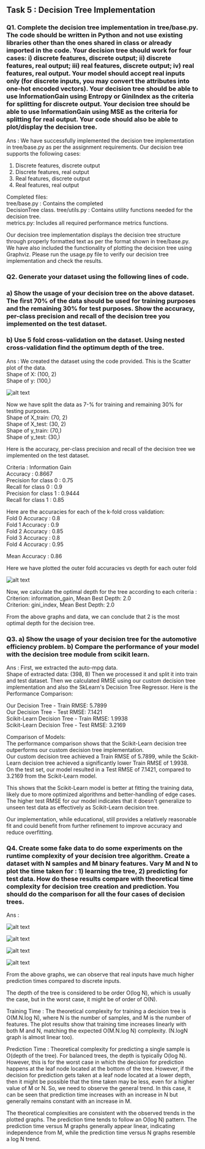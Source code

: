 ## Task 5 : Decision Tree Implementation

### Q1. Complete the decision tree implementation in tree/base.py. The code should be written in Python and not use existing libraries other than the ones shared in class or already imported in the code. Your decision tree should work for four cases: i) discrete features, discrete output; ii) discrete features, real output; iii) real features, discrete output; iv) real features, real output. Your model should accept real inputs only (for discrete inputs, you may convert the attributes into one-hot encoded vectors). Your decision tree should be able to use InformationGain using Entropy or GiniIndex as the criteria for splitting for discrete output. Your decision tree should be able to use InformationGain using MSE as the criteria for splitting for real output. Your code should also be able to plot/display the decision tree. 
Ans : We have successfully implemented the decision tree implementation in tree/base.py as per the assignment requirements. Our decision tree supports the following cases:

1. Discrete features, discrete output
2. Discrete features, real output
3. Real features, discrete output
4. Real features, real output   

Completed files:     
tree/base.py : Contains the completed    
DecisionTree class. tree/utils.py : Contains utility functions needed for the decision tree.       
metrics.py: Includes all required performance metrics functions.      

Our decision tree implementation displays the decision tree structure through properly formatted text as per the format shown in tree/base.py. We have also included the functionality of plotting the decision tree using Graphviz. Please run the usage.py file to verify our decision tree implementation and check the results.


### Q2. Generate your dataset using the following lines of code. 
### a) Show the usage of your decision tree on the above dataset. The first 70% of the data should be used for training purposes and the remaining 30% for test purposes. Show the accuracy, per-class precision and recall of the decision tree you implemented on the test dataset. 
### b) Use 5 fold cross-validation on the dataset. Using nested cross-validation find the optimum depth of the tree. 

Ans : We created the dataset using the code provided. This is the Scatter plot of the data.    
Shape of X: (100, 2)   
Shape of y: (100,)

![alt text](./image/image-21.png)

Now we have split the data as 7-% for training and remaining 30% for testing purposes.     
Shape of X_train: (70, 2)   
Shape of X_test: (30, 2)   
Shape of y_train: (70,)  
Shape of y_test: (30,)  

Here is the accuracy, per-class precision and recall of the decision tree we implemented on the test dataset.   

Criteria : Information Gain   
Accuracy : 0.8667   
Precision for class 0 : 0.75   
Recall for class 0 : 0.9   
Precision for class 1 : 0.9444   
Recall for class 1 : 0.85

Here are the accuracies for each of the k-fold cross validation:  
Fold 0 Accuracy : 0.8   
Fold 1 Accuracy : 0.9   
Fold 2 Accuracy : 0.85   
Fold 3 Accuracy : 0.8   
Fold 4 Accuracy : 0.95  

Mean Accuracy : 0.86

Here we have plotted the outer fold accuracies vs depth for each outer fold   

![alt text](./image/image-16.png)

Now, we calculate the optimal depth for the tree according to each criteria :   
Criterion: information_gain, Mean Best Depth: 2.0   
Criterion: gini_index, Mean Best Depth: 2.0   

From the above graphs and data, we can conclude that 2 is the most optimal depth for the decision tree.

### Q3. a) Show the usage of your decision tree for the automotive efficiency problem. b) Compare the performance of your model with the decision tree module from scikit learn.
Ans : First, we extracted the auto-mpg data.   
Shape of extracted data:  (398, 8)
Then we processed it and split it into train and test dataset. Then we calculated RMSE using our custom decision tree implementation and also the SkLearn's Decision Tree Regressor. Here is the Performance Comparison:   

Our Decision Tree - Train RMSE: 5.7899   
Our Decision Tree - Test RMSE: 7.1421   
Scikit-Learn Decision Tree - Train RMSE: 1.9938   
Scikit-Learn Decision Tree - Test RMSE: 3.2169   

Comparison of Models:   
The performance comparison shows that the Scikit-Learn decision tree outperforms our custom decision tree implementation.   
Our custom decision tree achieved a Train RMSE of 5.7899, while the Scikit-Learn decision tree achieved a significantly lower Train RMSE of 1.9938.   
On the test set, our model resulted in a Test RMSE of 7.1421, compared to 3.2169 from the Scikit-Learn model.    

This shows that the Scikit-Learn model is better at fitting the training data, likely due to more optimized algorithms and better-handling of edge cases. The higher test RMSE for our model indicates that it doesn't generalize to unseen test data as effectively as Scikit-Learn decision tree.

Our implementation, while educational, still provides a relatively reasonable fit and could benefit from further refinement to improve accuracy and reduce overfitting.

### Q4. Create some fake data to do some experiments on the runtime complexity of your decision tree algorithm. Create a dataset with N samples and M binary features. Vary M and N to plot the time taken for : 1) learning the tree, 2) predicting for test data. How do these results compare with theoretical time complexity for decision tree creation and prediction. You should do the comparison for all the four cases of decision trees.

Ans : 

![alt text](./image/image-17.png)

![alt text](./image/image-18.png)

![alt text](./image/image-19.png)

![alt text](./image/image-20.png)


From the above graphs, we can observe that real inputs have much higher prediction times compared to discrete inputs.

The depth of the tree is considered to be order O(log N), which is usually the case, but in the worst case, it might be of order of O(N).

Training Time : The theoretical complexity for training a decision tree is O(M.N.log N), where N is the number of samples, and M is the number of features. The plot results show that training time increases linearly with both M and N, matching the expected O(M.N.log N) complexity. (N.logN graph is almost linear too).

Prediction Time : Theoretical complexity for predicting a single sample is O(depth of the tree). For balanced trees, the depth is typically O(log N). However, this is for the worst case in which the decision for prediction happens at the leaf node located at the bottom of the tree. However, if the decision for prediction gets taken at a leaf node located at a lower depth, then it might be possible that the time taken may be less, even for a higher value of M or N. So, we need to observe the general trend. In this case, it can be seen that prediction time increases with an increase in N but generally remains constant with an increase in M.

The theoretical complexities are consistent with the observed trends in the plotted graphs. The prediction time tends to follow an O(log N) pattern. The prediction time versus M graphs generally appear linear, indicating independence from M, while the prediction time versus N graphs resemble a log N trend.